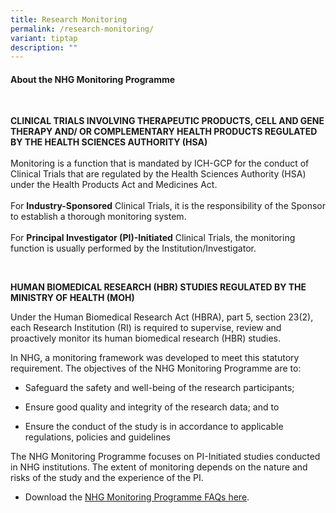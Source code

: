 ```yaml
---
title: Research Monitoring
permalink: /research-monitoring/
variant: tiptap
description: ""
---
```

<h4><strong>About the NHG Monitoring Programme</strong></h4>
<p>&nbsp;&nbsp;</p>
<p><strong>CLINICAL TRIALS INVOLVING THERAPEUTIC PRODUCTS, CELL AND GENE THERAPY AND/ OR COMPLEMENTARY HEALTH PRODUCTS REGULATED BY THE HEALTH SCIENCES AUTHORITY (HSA)</strong>
<br>
<br>Monitoring is a function that is mandated by ICH-GCP for the conduct of
Clinical Trials that are regulated by the Health Sciences Authority (HSA)
under the Health Products Act and Medicines Act.
<br>
<br>For <strong>Industry-Sponsored</strong> Clinical Trials, it is the responsibility
of the Sponsor to establish a thorough monitoring system.
<br>
<br>For <strong>Principal Investigator (PI)-Initiated</strong> Clinical Trials,
the monitoring function is usually performed by the Institution/Investigator.</p>
<p>&nbsp;</p>
<p><strong>HUMAN BIOMEDICAL RESEARCH (HBR) STUDIES REGULATED BY THE MINISTRY OF HEALTH (MOH)</strong>
</p>
<p>Under the Human Biomedical Research Act (HBRA), part 5, section 23(2),
each Research Institution (RI) is required to supervise, review and proactively
monitor its human biomedical research (HBR) studies.&nbsp;</p>
<p>In NHG, a monitoring framework was developed to meet this statutory requirement.
The objectives of the NHG Monitoring Programme are to:</p>
<ul data-tight="true" class="tight">
<li>
<p>Safeguard the safety and well-being of the research participants;</p>
</li>
<li>
<p>Ensure good quality and integrity of the research data; and to</p>
</li>
<li>
<p>Ensure the conduct of the study is in accordance to applicable regulations,
policies and guidelines</p>
</li>
</ul>
<p>The NHG Monitoring Programme focuses on PI-Initiated studies conducted
in NHG institutions. The extent of monitoring depends on the nature and
risks of the study and the experience of the PI.</p>
<ul data-tight="true" class="tight">
<li>
<p>Download the <a href="/files/Content Files/FAQ_Monitoring_Framework.pdf" rel="noopener noreferrer nofollow" target="_blank">NHG Monitoring Programme FAQs here</a>.</p>
</li>
</ul>
<p></p>